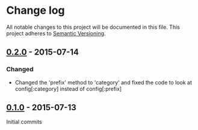 # Change log
All notable changes to this project will be documented in this file. This project adheres to [Semantic Versioning](http://semver.org/).

## [0.2.0] - 2015-07-14
### Changed
- Changed the 'prefix' method to 'category' and fixed the code to look at config[:category] instead of config[:prefix]

## [0.1.0] - 2015-07-13
Initial commits

[0.2.0]: https://github.com/danzilio/puppet-scribe_reporter/compare/v0.1.0...v0.2.0
[0.1.0]: https://github.com/danzilio/puppet-scribe_reporter/tree/v0.1.0
